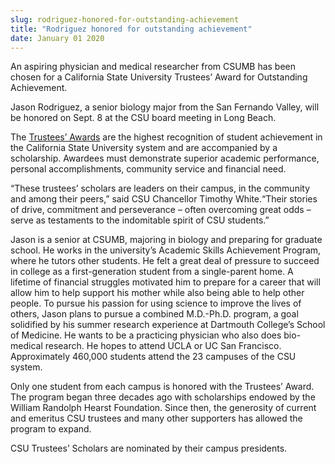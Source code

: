 ```yaml
---
slug: rodriguez-honored-for-outstanding-achievement
title: "Rodriguez honored for outstanding achievement"
date: January 01 2020
---
```


 
<p>
  An aspiring physician and medical researcher from CSUMB has been chosen for a
  California State University Trustees’ Award for Outstanding Achievement.
</p>
<p>
  Jason Rodriguez, a senior biology major from the San Fernando Valley, will be
  honored on Sept. 8 at the CSU board meeting in Long Beach.
</p>
<p>
  The
  <a href="https://www.calstate.edu/foundation/trusteesawards"
    >Trustees’ Awards</a
  >
  are the highest recognition of student achievement in the California State
  University system and are accompanied by a scholarship. Awardees must
  demonstrate superior academic performance, personal accomplishments, community
  service and financial need.
</p>
<p>
  “These trustees’ scholars are leaders on their campus, in the community and
  among their peers,” said CSU Chancellor Timothy White.“Their stories of drive,
  commitment and perseverance – often overcoming great odds – serve as
  testaments to the indomitable spirit of CSU students.”
</p>
<p>
  Jason is a senior at CSUMB, majoring in biology and preparing for graduate
  school. He works in the university’s Academic Skills Achievement Program,
  where he tutors other students. He felt a great deal of pressure to succeed in
  college as a first&#45;generation student from a single&#45;parent home. A
  lifetime of financial struggles motivated him to prepare for a career that
  will allow him to help support his mother while also being able to help other
  people. To pursue his passion for using science to improve the lives of
  others, Jason plans to pursue a combined M.D.&#45;Ph.D. program, a goal
  solidified by his summer research experience at Dartmouth College’s School of
  Medicine. He wants to be a practicing physician who also does bio&#45;medical
  research. He hopes to attend UCLA or UC San Francisco. Approximately 460,000
  students attend the 23 campuses of the CSU system.
</p>
<p>
  Only one student from each campus is honored with the Trustees’ Award. The
  program began three decades ago with scholarships endowed by the William
  Randolph Hearst Foundation. Since then, the generosity of current and emeritus
  CSU trustees and many other supporters has allowed the program to expand.
</p>
<p>CSU Trustees’ Scholars are nominated by their campus presidents.</p>
 

